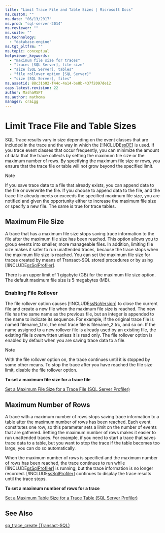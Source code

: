```yaml
---
title: "Limit Trace File and Table Sizes | Microsoft Docs"
ms.custom: ""
ms.date: "06/13/2017"
ms.prod: "sql-server-2014"
ms.reviewer: ""
ms.suite: ""
ms.technology: 
  - "database-engine"
ms.tgt_pltfrm: ""
ms.topic: conceptual
helpviewer_keywords: 
  - "maximum file size for traces"
  - "traces [SQL Server], file size"
  - "size [SQL Server], tables"
  - "file rollover option [SQL Server]"
  - "size [SQL Server], files"
ms.assetid: 88c31b02-f44c-4a14-be8b-437f2097de12
caps.latest.revision: 22
author: MashaMSFT
ms.author: mathoma
manager: craigg
---
```

# Limit Trace File and Table Sizes
  SQL Trace results vary in size depending on the event classes that are included in the trace and the way in which the [!INCLUDE[ssDE](../../includes/ssde-md.md)] is used. If you trace event classes that occur frequently, you can minimize the amount of data that the trace collects by setting the maximum file size or the maximum number of rows. By specifying the maximum file size or rows, you ensure that the trace file or table will not grow beyond the specified limit.  
  
> [!NOTE]  
>  If you save trace data to a file that already exists, you can append data to the file or overwrite the file. If you choose to append data to the file, and the trace file already meets or exceeds the specified maximum file size, you are notified and given the opportunity either to increase the maximum file size or specify a new file. The same is true for trace tables.  
  
## Maximum File Size  
 A trace that has a maximum file size stops saving trace information to the file after the maximum file size has been reached. This option allows you to group events into smaller, more manageable files. In addition, limiting file size makes it safer to run unattended traces, because the trace stops when the maximum file size is reached. You can set the maximum file size for traces created by means of Transact-SQL stored procedures or by using [!INCLUDE[ssSqlProfiler](../../includes/sssqlprofiler-md.md)].  
  
 There is an upper limit of 1 gigabyte (GB) for the maximum file size option. The default maximum file size is 5 megabytes (MB).  
  
### Enabling File Rollover  
 The file rollover option causes [!INCLUDE[ssNoVersion](../../includes/ssnoversion-md.md)] to close the current file and create a new file when the maximum file size is reached. The new file has the same name as the previous file, but an integer is appended to the name to indicate its sequence. For example, if the original trace file is named filename_1.trc, the next trace file is filename_2.trc, and so on. If the name assigned to a new rollover file is already used by an existing file, the existing file is overwritten unless it is read only. The file rollover option is enabled by default when you are saving trace data to a file.  
  
> [!NOTE]  
>  With the file rollover option on, the trace continues until it is stopped by some other means. To stop the trace after you have reached the file size limit, disable the file rollover option.  
  
 **To set a maximum file size for a trace file**  
  
 [Set a Maximum File Size for a Trace File &#40;SQL Server Profiler&#41;](../../tools/sql-server-profiler/set-a-maximum-file-size-for-a-trace-file-sql-server-profiler.md)  
  
## Maximum Number of Rows  
 A trace with a maximum number of rows stops saving trace information to a table after the maximum number of rows has been reached. Each event constitutes one row, so this parameter sets a limit on the number of events that are gathered. Setting the maximum number of rows makes it easier to run unattended traces. For example, if you need to start a trace that saves trace data to a table, but you want to stop the trace if the table becomes too large, you can do so automatically.  
  
 When the maximum number of rows is specified and the maximum number of rows has been reached, the trace continues to run while [!INCLUDE[ssSqlProfiler](../../includes/sssqlprofiler-md.md)] is running, but the trace information is no longer recorded. [!INCLUDE[ssSqlProfiler](../../includes/sssqlprofiler-md.md)] continues to display the trace results until the trace stops.  
  
 **To set a maximum number of rows for a trace**  
  
 [Set a Maximum Table Size for a Trace Table &#40;SQL Server Profiler&#41;](../../tools/sql-server-profiler/set-a-maximum-table-size-for-a-trace-table-sql-server-profiler.md)  
  
## See Also  
 [sp_trace_create &#40;Transact-SQL&#41;](/sql/relational-databases/system-stored-procedures/sp-trace-create-transact-sql)  
  
  
